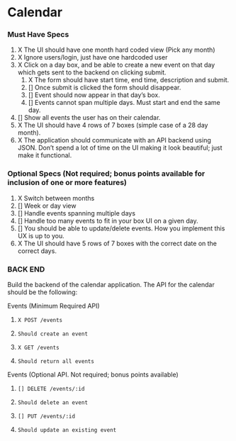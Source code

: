 # Calendar

### Must Have Specs
1. X The UI should have one month hard coded view (Pick any month)
1. X Ignore users/login, just have one hardcoded user
1. X Click on a day box, and be able to create a new event on that day which gets sent to the backend on clicking submit.
   1. X The form should have start time, end time, description and submit.
   1. [] Once submit is clicked the form should disappear.
   1. [] Event should now appear in that day’s box.
   1. [] Events cannot span multiple days. Must start and end the same day.
1. [] Show all events the user has on their calendar.
1. X The UI should have 4 rows of 7 boxes (simple case of a 28 day month).
1. X The application should communicate with an API backend using JSON. Don’t spend a lot of time on the  UI making it look beautiful; just make it functional.

### Optional Specs (Not required; bonus points available for inclusion of one or more features)
1. X Switch between months
1. [] Week or day view
1. [] Handle events spanning multiple days
1. [] Handle too many events to fit in your box UI on a given day.
1. [] You should be able to update/delete events. How you implement this UX is up to you.
1. X The UI should have 5 rows of 7 boxes with the correct date on the correct days.


### BACK END
Build the backend of the calendar application. The API for the calendar should be the following:

Events (Minimum Required API)
1.     X POST /events
  1.     Should create an event
1.     X GET /events
  1.     Should return all events

Events (Optional API. Not required; bonus points available)
1.     [] DELETE /events/:id
  1.     Should delete an event
1.     [] PUT /events/:id
  1.     Should update an existing event
